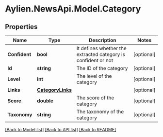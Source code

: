 
# Aylien.NewsApi.Model.Category

## Properties

Name | Type | Description | Notes
------------ | ------------- | ------------- | -------------
**Confident** | **bool** | It defines whether the extracted category is confident or not | [optional] 
**Id** | **string** | The ID of the category | [optional] 
**Level** | **int** | The level of the category | [optional] 
**Links** | [**CategoryLinks**](CategoryLinks.md) |  | [optional] 
**Score** | **double** | The score of the category | [optional] 
**Taxonomy** | **string** | The taxonomy of the category | [optional] 

[[Back to Model list]](../README.md#documentation-for-models)
[[Back to API list]](../README.md#documentation-for-api-endpoints)
[[Back to README]](../README.md)

